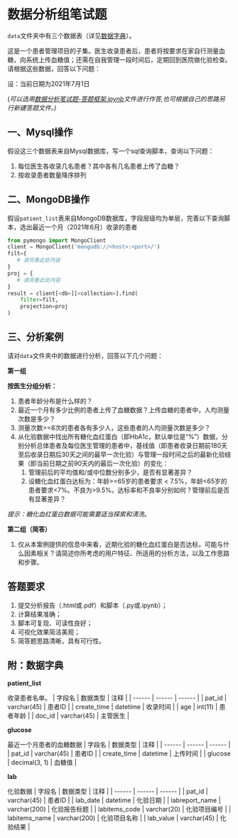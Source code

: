 # 数据分析组笔试题

`data`文件夹中有三个数据表（详见[数据字典](#附数据字典)）。

这是一个患者管理项目的子集。医生收录患者后，患者将按要求在家自行测量血糖，向系统上传血糖值；还需在自我管理一段时间后，定期回到医院做化验检查。请根据这些数据，回答以下问题：

设：当前日期为2021年7月1日

(_可以选用[数据分析笔试题-答题框架.ipynb](https://github.com/DataGroup49/DataTests/blob/main/%E6%95%B0%E6%8D%AE%E5%88%86%E6%9E%90%E7%AC%94%E8%AF%95%E9%A2%98-%E7%AD%94%E9%A2%98%E6%A1%86%E6%9E%B6.ipynb)文件进行作答,也可根据自己的思路另行新建答题文件。)_
## 一、Mysql操作

假设这三个数据表来自Mysql数据库，写一个sql查询脚本，查询以下问题：
1. 每位医生各收录几名患者？其中各有几名患者上传了血糖？
2. 按收录患者数量降序排列

## 二、MongoDB操作

假设`patient_list`表来自MongoDB数据库，字段层级均为单层，完善以下查询脚本，选出最近一个月（2021年6月）收录的患者

``` python
from pymongo import MongoClient
client = MongoClient('mongodb://<host>:<port>/')
filt={
   # 请完善此处内容
}
proj = {
   # 请完善此处内容
}
result = client[<db>][<collection>].find(
    filter=filt,
    projection=proj
)
```

## 三、分析案例

请对`data`文件夹中的数据进行分析，回答以下几个问题：

**第一组**

**按医生分组分析：**

1. 患者年龄分布是什么样的？
2. 最近一个月有多少比例的患者上传了血糖数据？上传血糖的患者中，人均测量次数是多少？
3. 测量次数>=8次的患者各有多少人，这些患者的人均测量次数是多少？   
4. 从化验数据中找出所有糖化血红蛋白（即HbA1c，默认单位是“%”）数据，分别分析总体患者及每位医生管理的患者中，基线值（即患者收录日期前180天至后收录日期后30天之间的最早一次化验）与管理一段时间之后的最新化验结果（即当前日期之前90天内的最后一次化验）的变化：
   1. 管理前后的平均值和/或中位数分别多少，是否有显著差异？
   2. 设糖化血红蛋白达标为：年龄>=65岁的患者要求 < 7.5%，年龄<65岁的患者要求<7%。不良为>9.5%。达标率和不良率分别如何？管理前后是否有显著差异？

*提示：糖化血红蛋白数据可能需要适当探索和清洗。*

**第二组（简答）**

1. 仅从本案例提供的信息中来看，近期化验的糖化血红蛋白是否达标，可能与什么因素相关？请简述你所考虑的用户特征、所适用的分析方法，以及工作思路和步骤。

## 答题要求

1. 提交分析报告（.html或.pdf）和脚本（.py或.ipynb）；
2. 计算结果准确；
3. 脚本可复现、可读性良好；
4. 可视化效果简洁美观；
5. 简答题思路清晰，具有可行性。

## 附：数据字典

**patient_list**

收录患者名单。
| 字段名 | 数据类型 | 注释 |
| ------ | ------ | ------ |
| pat_id | varchar(45) | 患者ID |
| create_time | datetime | 收录时间 |
| age | int(11) | 患者年龄 |
| doc_id | varchar(45) | 主管医生 |

**glucose**

最近一个月患者的血糖数据
| 字段名 | 数据类型 | 注释 |
| ------ | ------ | ------ |
| pat_id | varchar(45) | 患者ID |
| create_time | datetime | 上传时间 |
| glucose | decimal(3, 1) | 血糖值 |

**lab**

化验数据
| 字段名 | 数据类型 | 注释 |
| ------ | ------ | ------ |
| pat_id | varchar(45) | 患者ID |
| lab_date | datetime | 化验日期 |
| labreport_name | varchar(200) | 化验报告标题 |
| labitems_code | varchar(20) | 化验项目编号 |
| labitems_name | varchar(200) | 化验项目名称 |
| lab_value | varchar(45) | 化验结果 |

